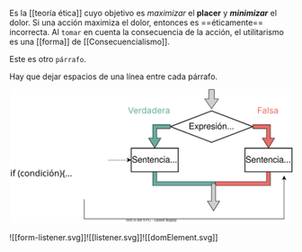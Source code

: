 Es la [[teoría ética]] cuyo objetivo es *maximizar* el **placer** y ***minimizar*** el dolor. Si una acción maximiza el dolor, entonces es ==éticamente== incorrecta. Al `tomar` en cuenta la consecuencia de la acción, el utilitarismo es una [[forma]] de [[Consecuencialismo]].

Este es otro `párrafo`.

Hay que dejar espacios de una línea entre cada párrafo.

![alt](/assets/03010307a.svg)



![[form-listener.svg]]![[listener.svg]]![[domElement.svg]]